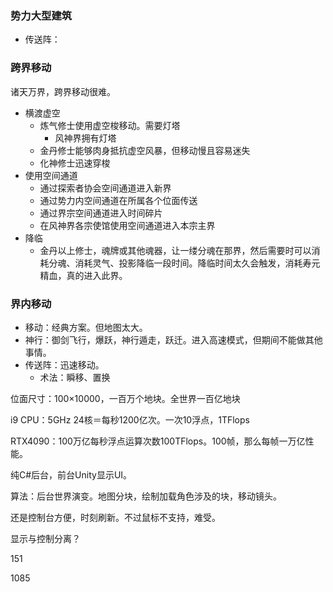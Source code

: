 ### 势力大型建筑

- 传送阵：

### 跨界移动

诸天万界，跨界移动很难。

- 横渡虚空
    - 炼气修士使用虚空梭移动。需要灯塔
        - 风神界拥有灯塔
    - 金丹修士能够肉身抵抗虚空风暴，但移动慢且容易迷失
    - 化神修士迅速穿梭
- 使用空间通道
    - 通过探索者协会空间通道进入新界
    - 通过势力内空间通道在所属各个位面传送
    - 通过界宗空间通道进入时间碎片
    - 在风神界各宗使馆使用空间通道进入本宗主界
- 降临
    - 金丹以上修士，魂牌或其他魂器，让一缕分魂在那界，然后需要时可以消耗分魂、消耗灵气、投影降临一段时间。降临时间太久会触发，消耗寿元精血，真的进入此界。

### 界内移动

- 移动：经典方案。但地图太大。
- 神行：御剑飞行，爆跃，神行遁走，跃迁。进入高速模式，但期间不能做其他事情。
- 传送阵：迅速移动。
    - 术法：瞬移、置换

位面尺寸：100×10000，一百万个地块。全世界一百亿地块

i9 CPU：5GHz 24核＝每秒1200亿次。一次10浮点，1TFlops

RTX4090：100万亿每秒浮点运算次数100TFlops。100帧，那么每帧一万亿性能。

纯C#后台，前台Unity显示UI。

算法：后台世界演变。地图分块，绘制加载角色涉及的块，移动镜头。

还是控制台方便，时刻刷新。不过鼠标不支持，难受。

显示与控制分离？

151

1085